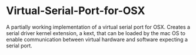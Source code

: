 # Virtual-Serial-Port-for-OSX
A partially working implementation of a virtual serial port for OSX. Creates a serial driver kernel extension, a kext, that can be loaded by the mac OS to enable communication between virtual hardware and  software expecting a serial port.
